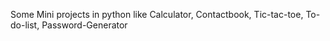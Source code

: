 Some Mini projects in python like Calculator, Contactbook, Tic-tac-toe, To-do-list, Password-Generator
